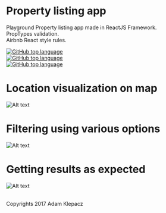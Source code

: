 # Property listing app
Playground Property listing app made in ReactJS Framework.</br>
PropTypes validation.</br>
Airbnb React style rules.</br>

[![GitHub top language](https://img.shields.io/github/languages/top/badges/shields.svg)]()  </br>
[![GitHub top language](https://img.shields.io/pypi/status/Django.svg)]() </br>
[![GitHub top language](https://img.shields.io/badge/ReactJS-Framework-yellowgreen.svg)]() </br>

# Location visualization on map </br>
![Alt text](https://image.ibb.co/fwWWZm/Zrzut_ekranu_2017_12_14_o_09_49_08.png)

# Filtering using various options
![Alt text](https://image.ibb.co/cTOdEm/Zrzut_ekranu_2017_12_14_o_09_49_27.png)

# Getting results as expected
![Alt text](https://image.ibb.co/nkhG0R/Zrzut_ekranu_2017_12_14_o_09_49_36.png)
</br>
</br>

Copyrights 2017 Adam Klepacz
